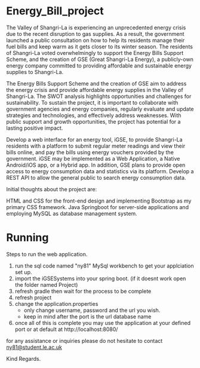 # Energy_Bill_project
The Valley of Shangri-La is experiencing an unprecedented energy crisis due to the recent disruption to gas supplies. As a result, the government launched a public consultation on how to help its residents manage their fuel bills and keep warm as it gets closer to its winter season. The residents of Shangri-La voted overwhelmingly to support the Energy Bills Support Scheme, and the creation of GSE (Great Shangri-La Energy), a publicly-own energy company committed to providing affordable and sustainable energy supplies to Shangri-La.

The Energy Bills Support Scheme and the creation of GSE aim to address the energy crisis and provide affordable energy supplies in the Valley of Shangri-La. The SWOT analysis highlights opportunities and challenges for sustainability. To sustain the project, it is important to collaborate with government agencies and energy companies, regularly evaluate and update strategies and technologies, and effectively address weaknesses. With public support and growth opportunities, the project has potential for a lasting positive impact.

Develop a web interface for an energy tool, iGSE, to provide Shangri-La residents with a platform to submit regular meter readings and view their bills online, and pay the bills using energy vouchers provided by the government. iGSE may be implemented as a Web Application, a Native Android/iOS app, or a Hybrid app. In addition, GSE plans to provide open access to energy consumption data and statistics via its platform. Develop a REST API to allow the general public to search energy consumption data.

Initial thoughts about the project are:

HTML and CSS for the front-end design and implementing Bootstrap as my primary CSS framework. Java Springboot for server-side applications and employing MySQL as database management system.


# Running
Steps to run the web application.

1. run the sql code named "ny81" MySql workbench to get your applciation set up.
2. import the iGSESystems into your spring boot. (if it doesnt work open the folder named Project)
3. refresh gradle then wait for the process to be complete
4. refresh project
5. change the application.properties
    - only change username, password and the url you wish.
    - keep in mind after the port is the url database name
6. once all of this is complete you may use the application at your defined port or at default at
   http://localhost:8080/

for any assistance or inquiries please do not hesitate to contact ny81@student.le.ac.uk

Kind Regards.